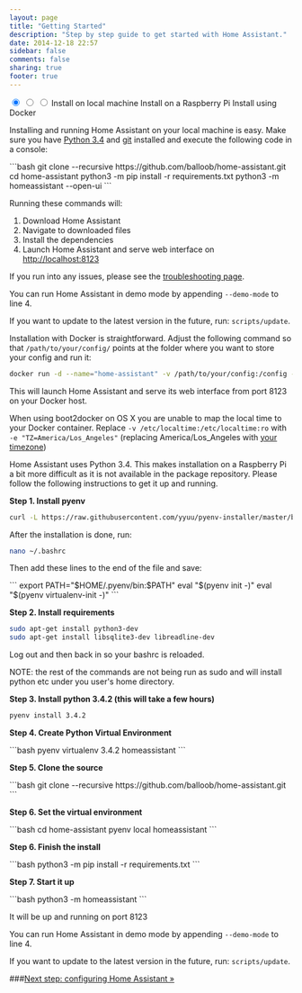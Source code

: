 ```yaml
---
layout: page
title: "Getting Started"
description: "Step by step guide to get started with Home Assistant."
date: 2014-12-18 22:57
sidebar: false
comments: false
sharing: true
footer: true
---
```


<div class='install-instructions-container'>
<input name='install-instructions' type='radio' id='normal-install' checked>
<input name='install-instructions' type='radio' id='raspberry-install'>
<input name='install-instructions' type='radio' id='docker-install'>
<label class='menu-selector normal' for='normal-install'>Install on local machine</label>
<label class='menu-selector raspberry' for='raspberry-install'>Install on a Raspberry Pi</label>
<label class='menu-selector docker' for='docker-install'>Install using Docker</label>
<div class='install-instructions normal'>

Installing and running Home Assistant on your local machine is easy. Make sure you have <a href='https://www.python.org/downloads/'>Python 3.4</a> and <a href='http://git-scm.com/downloads'>git</a> installed and execute the following code in a console:

<p>
```bash
git clone --recursive https://github.com/balloob/home-assistant.git
cd home-assistant
python3 -m pip install -r requirements.txt
python3 -m homeassistant --open-ui
```
</p>
<p>Running these commands will:</p>
<ol>
<li>Download Home Assistant</li>
<li>Navigate to downloaded files</li>
<li>Install the dependencies</li>
<li>Launch Home Assistant and serve web interface on <a href='http://localhost:8123'>http://localhost:8123</a></li>
</ol>
<p>If you run into any issues, please see the <a href='{{site_root}}/getting-started/troubleshooting.html'>troubleshooting page</a>.</p>

<p class='note'>
  You can run Home Assistant in demo mode by appending <code>--demo-mode</code> to line 4.
</p>

<p class='note'>
  If you want to update to the latest version in the future, run: <code>scripts/update</code>.
</p>

</div>

<div class='install-instructions docker'>
<p>Installation with Docker is straightforward. Adjust the following command so that <code>/path/to/your/config/</code> points at the folder where you want to store your config and run it:</p>

```bash
docker run -d --name="home-assistant" -v /path/to/your/config:/config -v /etc/localtime:/etc/localtime:ro --net=host balloob/home-assistant
```

<p>This will launch Home Assistant and serve its web interface from port 8123 on your Docker host.</p>

<p class='note'>
When using boot2docker on OS X you are unable to map the local time to your Docker container. Replace <code>-v /etc/localtime:/etc/localtime:ro</code> with <code>-e "TZ=America/Los_Angeles"</code> (replacing America/Los_Angeles with <a href='http://en.wikipedia.org/wiki/List_of_tz_database_time_zones'>your timezone</a>)
</p>
</div>

<div class='install-instructions raspberry'>

<p>Home Assistant uses Python 3.4. This makes installation on a Raspberry Pi a bit more difficult as it is not available in the package repository. Please follow the following instructions to get it up and running.</p>

<p><b>Step 1. Install pyenv</b></p>

```bash
curl -L https://raw.githubusercontent.com/yyuu/pyenv-installer/master/bin/pyenv-installer | bash
```

<p>After the installation is done, run:</p>

```bash
nano ~/.bashrc
```
 
<p>Then add these lines to the end of the file and save:</p>
```
export PATH="$HOME/.pyenv/bin:$PATH"
eval "$(pyenv init -)"
eval "$(pyenv virtualenv-init -)"
```

<p><b>Step 2. Install requirements</b></p>

```bash
sudo apt-get install python3-dev
sudo apt-get install libsqlite3-dev libreadline-dev
```

<p>Log out and then back in so your bashrc is reloaded.</p>

<p class='note'>
NOTE: the rest of the commands are not being run as sudo and will install python etc under you user's home directory.
</p>

<p><b>Step 3. Install python 3.4.2 (this will take a few hours)</b></p>

```bash
pyenv install 3.4.2
```

<p><b>Step 4. Create Python Virtual Environment</b></p>
```bash
pyenv virtualenv 3.4.2 homeassistant
```

<p><b>Step 5. Clone the source</b></p>
```bash
git clone --recursive https://github.com/balloob/home-assistant.git
```

<p><b>Step 6. Set the virtual environment</b></p>
```bash
cd home-assistant
pyenv local homeassistant
```

<p><b>Step 6. Finish the install</b></p>
```bash
python3 -m pip install -r requirements.txt
```

<p><b>Step 7. Start it up</b></p>
```bash
python3 -m homeassistant
```

<p>It will be up and running on port 8123</p>

<p class='note'>
  You can run Home Assistant in demo mode by appending <code>--demo-mode</code> to line 4.
</p>

<p class='note'>
  If you want to update to the latest version in the future, run: <code>scripts/update</code>.
</p>

</div>

</div>

###[Next step: configuring Home Assistant &raquo;](/getting-started/configuration.html)
